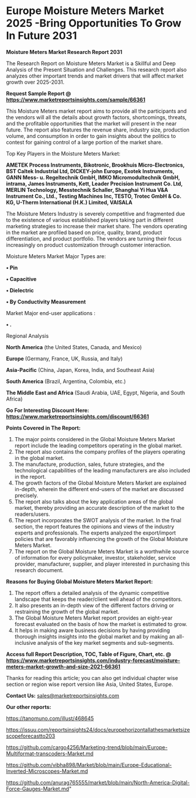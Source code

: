 # Europe Moisture Meters Market 2025 -Bring Opportunities To Grow In Future 2031

<strong>Moisture Meters Market Research Report 2031</strong>

The Research Report on Moisture Meters Market is a Skillful and Deep Analysis of the Present Situation and Challenges. This research report also analyzes other important trends and market drivers that will affect market growth over 2025-2031.

<strong>Request Sample Report @ <a href=https://www.marketreportsinsights.com/sample/66361>https://www.marketreportsinsights.com/sample/66361</a></strong>

This Moisture Meters market report aims to provide all the participants and the vendors will all the details about growth factors, shortcomings, threats, and the profitable opportunities that the market will present in the near future. The report also features the revenue share, industry size, production volume, and consumption in order to gain insights about the politics to contest for gaining control of a large portion of the market share.

Top Key Players in the Moisture Meters Market:

<strong>AMETEK Process Instruments, Bikotronic, Brookhuis Micro-Electronics, BST Caltek Industrial Ltd, DICKEY-john Europe, Exotek Instruments, GANN Mess- u. Regeltechnik GmbH, IMKO Micromodultechnik GmbH, intrama, James Instruments, Kett, Leader Precision Instrument Co. Ltd, MERLIN Technology, Messtechnik Schaller, Shanghai Yi Hua V&A Instrument Co., Ltd., Testing Machines Inc, TESTO, Trotec GmbH & Co. KG, U-Therm International (H.K.) Limited, VAISALA</strong>

The Moisture Meters Industry is severely competitive and fragmented due to the existence of various established players taking part in different marketing strategies to increase their market share. The vendors operating in the market are profiled based on price, quality, brand, product differentiation, and product portfolio. The vendors are turning their focus increasingly on product customization through customer interaction.

Moisture Meters Market Major Types are:

<strong>• Pin

• Capacitive

• Dielectric

• By Conductivity Measurement</strong>

Market Major end-user applications :

<strong>• .</strong>

Regional Analysis

</u><strong><b>North America</b></strong> (the United States, Canada, and Mexico)

<strong><b>Europe </b></strong>(Germany, France, UK, Russia, and Italy)

<strong><b>Asia-Pacific</b></strong> (China, Japan, Korea, India, and Southeast Asia)

<strong><b>South America</b></strong> (Brazil, Argentina, Colombia, etc.)

<strong><b>The Middle East and Africa</b></strong> (Saudi Arabia, UAE, Egypt, Nigeria, and South Africa)

<strong>Go For Interesting Discount Here: <a href=https://www.marketreportsinsights.com/discount/66361>https://www.marketreportsinsights.com/discount/66361</a></strong>

<strong>Points Covered in The Report:</strong>
<ol>
  <li>The major points considered in the Global Moisture Meters Market report include the leading competitors operating in the global market.</li>
  <li>The report also contains the company profiles of the players operating in the global market.</li>
  <li>The manufacture, production, sales, future strategies, and the technological capabilities of the leading manufacturers are also included in the report.</li>
  <li>The growth factors of the Global Moisture Meters Market are explained in-depth, wherein the different end-users of the market are discussed precisely.</li>
  <li>The report also talks about the key application areas of the global market, thereby providing an accurate description of the market to the readers/users.</li>
  <li>The report incorporates the SWOT analysis of the market. In the final section, the report features the opinions and views of the industry experts and professionals. The experts analyzed the export/import policies that are favorably influencing the growth of the Global Moisture Meters Market.</li>
  <li>The report on the Global Moisture Meters Market is a worthwhile source of information for every policymaker, investor, stakeholder, service provider, manufacturer, supplier, and player interested in purchasing this research document.</li>
</ol>
<strong>Reasons for Buying Global Moisture Meters Market Report:</strong>

<ol>
  <li>The report offers a detailed analysis of the dynamic competitive landscape that keeps the reader/client well ahead of the competitors.</li>
  <li>It also presents an in-depth view of the different factors driving or restraining the growth of the global market.</li>
  <li>The Global Moisture Meters Market report provides an eight-year forecast evaluated on the basis of how the market is estimated to grow.</li>
  <li>It helps in making aware business decisions by having providing thorough insights insights into the global market and by making an all-inclusive analysis of the key market segments and sub-segments.</li>
</ol>
<strong>Access full Report Description, TOC, Table of Figure, Chart, etc. @ <a href=https://www.marketreportsinsights.com/industry-forecast/moisture-meters-market-growth-and-size-2021-66361>https://www.marketreportsinsights.com/industry-forecast/moisture-meters-market-growth-and-size-2021-66361</a></strong>


Thanks for reading this article; you can also get individual chapter wise section or region wise report version like Asia, United States, Europe.

<strong>Contact Us:</strong>
sales@marketreportsinsights.com

<strong>Our other reports:</strong>

<a href=https://tanomuno.com/illust/468645>https://tanomuno.com/illust/468645</a>

<a href=https://issuu.com/reportsinsights24/docs/europehorizontallathesmarketsizescopeforecastto203>https://issuu.com/reportsinsights24/docs/europehorizontallathesmarketsizescopeforecastto203</a>

<a href=https://github.com/cargo4256/Marketing-trend/blob/main/Europe-Multiformat-transcoders-Market.md>https://github.com/cargo4256/Marketing-trend/blob/main/Europe-Multiformat-transcoders-Market.md</a>

<a href=https://github.com/vibha898/Market/blob/main/Europe-Educational-Inverted-Microscopes-Market.md>https://github.com/vibha898/Market/blob/main/Europe-Educational-Inverted-Microscopes-Market.md</a>

<a href=https://github.com/anurag765555/market/blob/main/North-America-Digital-Force-Gauges-Market.md>https://github.com/anurag765555/market/blob/main/North-America-Digital-Force-Gauges-Market.md</a>"
